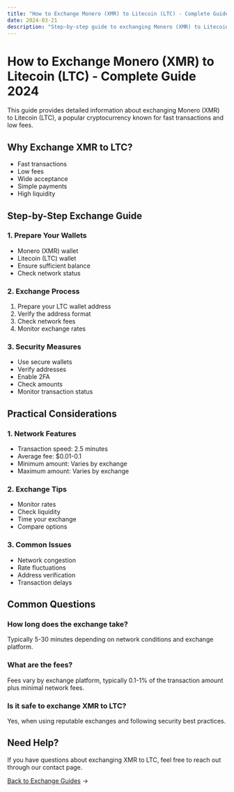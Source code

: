 ```yaml
---
title: "How to Exchange Monero (XMR) to Litecoin (LTC) - Complete Guide 2024"
date: 2024-03-21
description: "Step-by-step guide to exchanging Monero (XMR) to Litecoin (LTC). Learn about exchange methods, security measures, and best practices."
---
```


# How to Exchange Monero (XMR) to Litecoin (LTC) - Complete Guide 2024

This guide provides detailed information about exchanging Monero (XMR) to Litecoin (LTC), a popular cryptocurrency known for fast transactions and low fees.

## Why Exchange XMR to LTC?

-   Fast transactions
-   Low fees
-   Wide acceptance
-   Simple payments
-   High liquidity

## Step-by-Step Exchange Guide

### 1. Prepare Your Wallets

-   Monero (XMR) wallet
-   Litecoin (LTC) wallet
-   Ensure sufficient balance
-   Check network status

### 2. Exchange Process

1. Prepare your LTC wallet address
2. Verify the address format
3. Check network fees
4. Monitor exchange rates

### 3. Security Measures

-   Use secure wallets
-   Verify addresses
-   Enable 2FA
-   Check amounts
-   Monitor transaction status

## Practical Considerations

### 1. Network Features

-   Transaction speed: 2.5 minutes
-   Average fee: $0.01-0.1
-   Minimum amount: Varies by exchange
-   Maximum amount: Varies by exchange

### 2. Exchange Tips

-   Monitor rates
-   Check liquidity
-   Time your exchange
-   Compare options

### 3. Common Issues

-   Network congestion
-   Rate fluctuations
-   Address verification
-   Transaction delays

## Common Questions

### How long does the exchange take?

Typically 5-30 minutes depending on network conditions and exchange platform.

### What are the fees?

Fees vary by exchange platform, typically 0.1-1% of the transaction amount plus minimal network fees.

### Is it safe to exchange XMR to LTC?

Yes, when using reputable exchanges and following security best practices.

## Need Help?

If you have questions about exchanging XMR to LTC, feel free to reach out through our contact page.

[Back to Exchange Guides](/exchanges/) →
